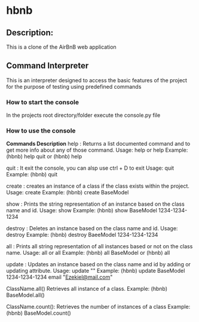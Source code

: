 # hbnb
## Description:
This is a clone of the AirBnB web application

## Command Interpreter
This is an interpreter designed to access the basic features of the project for the purpose of testing using predefined commands

### How to start the console
In the projects root directory/folder execute the console.py file

### How to use the console
**Commands	Description**
help	:	Returns a list documented command and to get more info about any
		of those command.
		Usage: help <command> or help
		Example: (hbnb) help quit or (hbnb) help

quit	:	It exit the console, you can alsp use ctrl + D to exit
		Usage: quit
		Example: (hbnb) quit

create	:	creates an instance of a class if the class exists within the
		project.
		Usage: create <ClassName>
		Example: (hbnb) create BaseModel

show	:	Prints the string representation of an instance based on the
		class name and id.
		Usage: show <ClassName> <id>
		Example: (hbnb) show BaseModel 1234-1234-1234

destroy	:	Deletes an instance based on the class name and id.
		Usage: destroy <ClassName> <id>
		Example: (hbnb) destroy BaeeModel 1234-1234-1234

all	:	Prints all string representation of all instances based or not
		on the class name.
		Usage: all <ClassName> or all
		Example: (hbnb) all BaseModel or (hbnb) all

update	:	Updates an instance based on the class name and id by adding
		or updating attribute.
		Usage: update <class name> <id> <attribute name> "<attribute value>"
		Example: (hbnb) update BaseModel 1234-1234-1234 email "Ezekiel@mail.com"

ClassName.all()	Retrieves all instance of a class.
		Example: (hbnb) BaseModel.all()

ClassName.count(): Retrieves the number of instances of a class
		   Example: (hbnb) BaseModel.count()
